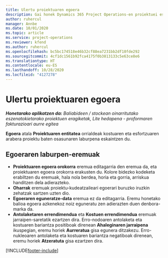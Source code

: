 ```yaml
---
title: Ulertu proiektuaren egoera
description: Gai honek Dynamics 365 Project Operations-en proiektuei esleitutako egorari buruzko informazioa eskaintzen du.
author: ruhercul
manager: Annbe
ms.date: 10/01/2020
ms.topic: article
ms.service: project-operations
ms.reviewer: kfend
ms.author: ruhercul
ms.openlocfilehash: bc5bc174518e46b32cf88ea7231bb2df10fde292
ms.sourcegitcommit: 4cf1dc1561b92fca4175f0b3813133c5e63ce8e6
ms.translationtype: HT
ms.contentlocale: eu-ES
ms.lasthandoff: 10/28/2020
ms.locfileid: "4127278"
---
```

# <a name="understand-project-status"></a>Ulertu proiektuaren egoera

_**Honetarako aplikatzen da:** Baliabideen / stockean oinarritutako eszenatokietarako proiektuen eragiketak, Lite hedapena - proformaren fakturazioari aurre egitea_


**Egoera** atala **Proiektuaren entitatea** orrialdeak kostuaren eta esfortzuaren arabera proiektu baten osasunaren laburpena eskaintzen du.


## <a name="status-summary-fields"></a>Egoeraren laburpen-eremuak

- **Proiektuaren egoera orokorra** eremua editagarria den eremua da, eta proiektuaren egoera orokorra erakusten du. Kolore bidezko kodeketa erabiltzen du eremuak, hala nola berdea, horia eta gorria, arriskua handitzen dela adierazteko. 
- **Oharrak** eremuak proiektu-kudeatzaileari egoerari buruzko iruzkin zehatzak sartzen uzten dio. 
- **Egoeraren eguneratze-data** eremua ez da editagarria. Eremu honetako balioa egoera azkenekoz noiz eguneratu zen adierazten duen denbora-marka da.
- **Antolaketaren errendimendua** eta **Kostuen errendimendua** eremuak jarraipen-saretatik ezartzen dira. Erro-nodoaren antolaketa eta kostuaren bariantza positiboak direnean **Ahaleginaren jarraipena** ikuspegian, eremu horiek **Aurreratua** gisa egunera ditzakezu. Erro-nukleoaren antolaketa eta kostuaren bariantza negatiboak direnean, eremu horiek **Atzeratuta** gisa ezartzen dira.


[!INCLUDE[footer-include](../includes/footer-banner.md)]